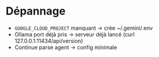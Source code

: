 # Dépannage
- `GOOGLE_CLOUD_PROJECT` manquant → crée ~/.gemini/.env
- Ollama port déjà pris → serveur déjà lancé (curl 127.0.0.1:11434/api/version)
- Continue parse agent → config minimale
